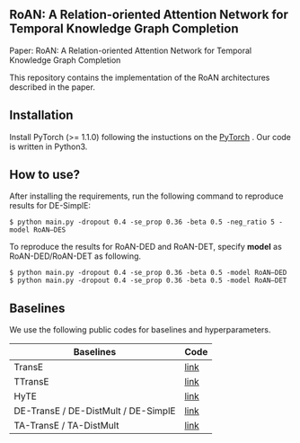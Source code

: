 ##  RoAN: A Relation-oriented Attention Network for Temporal Knowledge Graph Completion
Paper: RoAN: A Relation-oriented Attention Network for Temporal Knowledge Graph Completion

This repository contains the implementation of the RoAN architectures described in the paper.

## Installation

Install PyTorch (>= 1.1.0)  following the instuctions on the [PyTorch](https://pytorch.org/) .
Our code is written in Python3.

## How to use?
After installing the requirements, run the following command to reproduce results for DE-SimplE:
```
$ python main.py -dropout 0.4 -se_prop 0.36 -beta 0.5 -neg_ratio 5 -model RoAN—DES
```
To reproduce the results for RoAN-DED and RoAN-DET, specify **model** as RoAN-DED/RoAN-DET as following.
```
$ python main.py -dropout 0.4 -se_prop 0.36 -beta 0.5 -model RoAN—DED
$ python main.py -dropout 0.4 -se_prop 0.36 -beta 0.5 -model RoAN—DET
```
## Baselines

We use the following public codes for baselines and hyperparameters. 

| Baselines                           | Code                                                         |
| ----------------------------------- | ------------------------------------------------------------ |
| TransE                              | [link](https://github.com/jimmywangheng/knowledge_representation_pytorch) |
| TTransE                             | [link](https://github.com/INK-USC/RE-Net)                    |
| HyTE                                | [link](https://github.com/malllabiisc/HyTE)                  |
| DE-TransE / DE-DistMult / DE-SimplE | [link](https://github.com/BorealisAI/DE-SimplE)              |
| TA-TransE / TA-DistMult             | [link](https://github.com/INK-USC/RE-Net)                    |